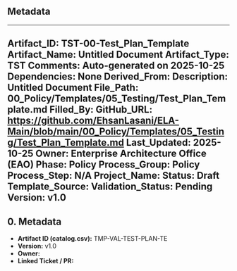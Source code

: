## Metadata
---
Artifact_ID: TST-00-Test_Plan_Template
Artifact_Name: Untitled Document
Artifact_Type: TST
Comments: Auto-generated on 2025-10-25
Dependencies: None
Derived_From: 
Description: Untitled Document
File_Path: 00_Policy/Templates/05_Testing/Test_Plan_Template.md
Filled_By: 
GitHub_URL: https://github.com/EhsanLasani/ELA-Main/blob/main/00_Policy/Templates/05_Testing/Test_Plan_Template.md
Last_Updated: 2025-10-25
Owner: Enterprise Architecture Office (EAO)
Phase: Policy
Process_Group: Policy
Process_Step: N/A
Project_Name: 
Status: Draft
Template_Source: 
Validation_Status: Pending
Version: v1.0
---
## 0. Metadata
- **Artifact ID (catalog.csv):** TMP-VAL-TEST-PLAN-TE
- **Version:** v1.0
- **Owner:** 
- **Linked Ticket / PR:** 

